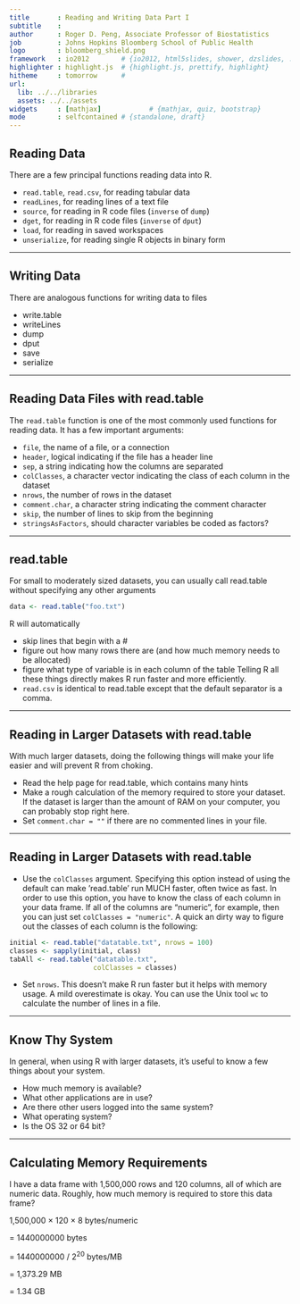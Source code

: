 ```yaml
---
title       : Reading and Writing Data Part I
subtitle    : 
author      : Roger D. Peng, Associate Professor of Biostatistics
job         : Johns Hopkins Bloomberg School of Public Health
logo        : bloomberg_shield.png
framework   : io2012        # {io2012, html5slides, shower, dzslides, ...}
highlighter : highlight.js  # {highlight.js, prettify, highlight}
hitheme     : tomorrow      # 
url:
  lib: ../../libraries
  assets: ../../assets
widgets     : [mathjax]            # {mathjax, quiz, bootstrap}
mode        : selfcontained # {standalone, draft}
---
```


## Reading Data

There are a few principal functions reading data into R. 
- `read.table`, `read.csv`, for reading tabular data 
- `readLines`, for reading lines of a text file
- `source`, for reading in R code files (`inverse` of `dump`) 
- `dget`, for reading in R code files (`inverse` of `dput`)
- `load`, for reading in saved workspaces
- `unserialize`, for reading single R objects in binary form

---

## Writing Data

There are analogous functions for writing data to files
- write.table
- writeLines
- dump
- dput
- save
- serialize

---

## Reading Data Files with read.table

The `read.table` function is one of the most commonly used functions for reading data. It has a few important arguments:
- `file`, the name of a file, or a connection
- `header`, logical indicating if the file has a header line
- `sep`, a string indicating how the columns are separated
- `colClasses`, a character vector indicating the class of each column in the dataset 
- `nrows`, the number of rows in the dataset
- `comment.char`, a character string indicating the comment character
- `skip`, the number of lines to skip from the beginning
- `stringsAsFactors`, should character variables be coded as factors?

---

## read.table

For small to moderately sized datasets, you can usually call read.table without specifying any other arguments

```r
data <- read.table("foo.txt")
```

R will automatically
- skip lines that begin with a #
- figure out how many rows there are (and how much memory needs to be allocated)
- figure what type of variable is in each column of the table
Telling R all these things directly makes R run faster and more efficiently.
- `read.csv` is identical to read.table except that the default separator is a comma.

---

## Reading in Larger Datasets with read.table

With much larger datasets, doing the following things will make your life easier and will prevent R from choking.

- Read the help page for read.table, which contains many hints
- Make a rough calculation of the memory required to store your dataset. If the dataset is larger than the amount of RAM on your computer, you can probably stop right here.
- Set `comment.char = ""` if there are no commented lines in your file.

---

## Reading in Larger Datasets with read.table

- Use the `colClasses` argument. Specifying this option instead of using the default can make ’read.table’ run MUCH faster, often twice as fast. In order to use this option, you have to know the class of each column in your data frame. If all of the columns are “numeric”, for example, then you can just set `colClasses = "numeric"`. A quick an dirty way to figure out the classes of each column is the following:

```r
initial <- read.table("datatable.txt", nrows = 100)
classes <- sapply(initial, class)
tabAll <- read.table("datatable.txt",
                     colClasses = classes)
```

- Set `nrows`. This doesn’t make R run faster but it helps with memory usage. A mild overestimate is okay. You can use the Unix tool `wc` to calculate the number of lines in a file.

---

## Know Thy System

In general, when using R with larger datasets, it’s useful to know a few things about your system.

- How much memory is available?
- What other applications are in use?
- Are there other users logged into the same system? 
- What operating system?
- Is the OS 32 or 64 bit?

---

## Calculating Memory Requirements

I have a data frame with 1,500,000 rows and 120 columns, all of which are numeric data. Roughly, how much memory is required to store this data frame?


1,500,000 × 120 × 8 bytes/numeric 

  = 1440000000 bytes
  
  = 1440000000 / $2^{20}$ bytes/MB  
  
  = 1,373.29 MB
  
  = 1.34 GB                     
